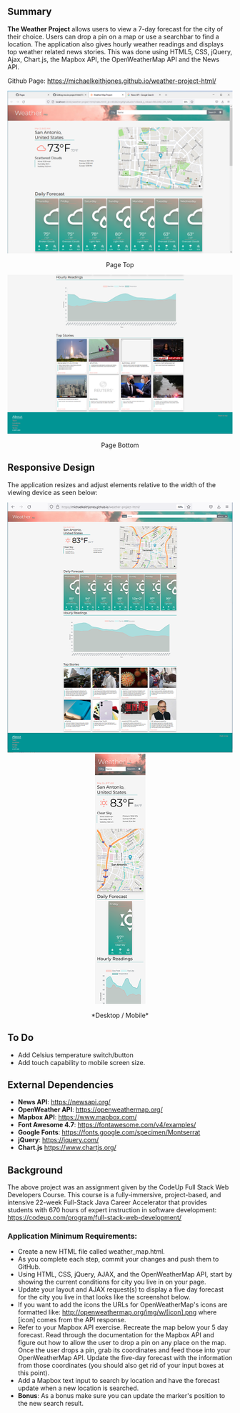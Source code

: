 ## Summary

**The Weather Project** allows users to view a 7-day forecast for the city of their choice. Users can drop a pin on a map or use a searchbar to find a location. The application also gives hourly weather readings and displays top weather related news stories. This was done using HTML5, CSS, jQuery, Ajax, Chart.js, the Mapbox API, the OpenWeatherMap API and the News API.

Github Page: https://michaelkeithjones.github.io/weather-project-html/

<p align="center"><img width="600" src="./img/Page-Top.png" alt="Material Bread logo"></p>
<p align="center">Page Top</p>

<p align="center"><img width="600" src="./img/Page-Bottom.png" alt="Material Bread logo"></p>
<p align="center">Page Bottom</p>

## Responsive Design

The application resizes and adjust elements relative to the width of the viewing device as seen below:
<p align="center">
    <img height="560" src="./img/home-full.png">
    <img height="560" src="./img/home-mobile.png">
</p>
<p align="center">*Desktop / Mobile*</p>

## To Do

- Add Celsius temperature switch/button
- Add touch capability to mobile screen size.

## External Dependencies

- **News API**: https://newsapi.org/
- **OpenWeather API**: https://openweathermap.org/
- **Mapbox API**: https://www.mapbox.com/
- **Font Awesome 4.7**: https://fontawesome.com/v4/examples/
- **Google Fonts**: https://fonts.google.com/specimen/Montserrat
- **jQuery**: https://jquery.com/
- **Chart.js** https://www.chartjs.org/

## Background

The above project was an assignment given by the CodeUp Full Stack Web Developers Course. This course is a fully-immersive, project-based, and intensive 22-week Full-Stack Java Career Accelerator that provides students with 670 hours of expert instruction in software development: https://codeup.com/program/full-stack-web-development/

### Application Minimum Requirements:

- Create a new HTML file called weather_map.html.
- As you complete each step, commit your changes and push them to GitHub.
- Using HTML, CSS, jQuery, AJAX, and the OpenWeatherMap API, start by showing the current conditions for city you live in on your page.
- Update your layout and AJAX request(s) to display a five day forecast for the city you live in that looks like the screenshot below.
- If you want to add the icons the URLs for OpenWeatherMap's icons are formatted like: http://openweathermap.org/img/w/[icon].png where [icon] comes from the API response.
- Refer to your Mapbox API exercise. Recreate the map below your 5 day forecast. Read through the documentation for the Mapbox API and figure out how to allow the user to drop a pin on any place on the map. Once the user drops a pin, grab its coordinates and feed those into your OpenWeatherMap API. Update the five-day forecast with the information from those coordinates (you should also get rid of your input boxes at this point).
- Add a Mapbox text input to search by location and have the forecast update when a new location is searched.
- **Bonus**: As a bonus make sure you can update the marker's position to the new search result.

